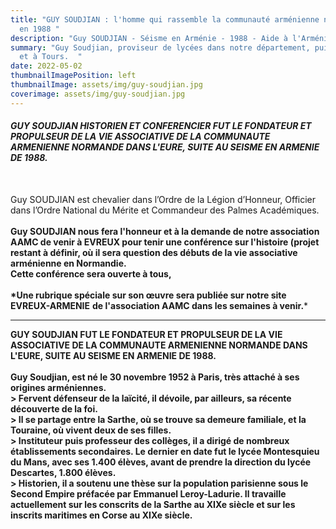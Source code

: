 ```yaml
---
title: "GUY SOUDJIAN : l'homme qui rassemble la communauté arménienne normande
  en 1988 "
description: "Guy SOUDJIAN - Séisme en Arménie - 1988 - Aide à l'Arménie "
summary: "Guy Soudjian, proviseur de lycées dans notre département, puis au Mans
  et à Tours.  "
date: 2022-05-02
thumbnailImagePosition: left
thumbnailImage: assets/img/guy-soudjian.jpg
coverimage: assets/img/guy-soudjian.jpg
---
```

###### **GUY SOUDJIAN HISTORIEN ET CONFERENCIER FUT LE FONDATEUR ET PROPULSEUR DE LA VIE ASSOCIATIVE DE LA COMMUNAUTE ARMENIENNE NORMANDE DANS L'EURE, SUITE AU SEISME EN ARMENIE DE 1988.**

\
Guy SOUDJIAN est chevalier dans l’Ordre de la Légion d’Honneur, Officier dans l’Ordre National du Mérite et Commandeur des Palmes Académiques.\
\
**Guy SOUDJIAN nous fera l'honneur et à la demande de notre association AAMC de venir à EVREUX pour tenir une conférence sur l'histoire (projet restant à définir, où il sera question des débuts de la vie associative arménienne en Normandie.**\
**Cette conférence sera ouverte à tous,**\
\
**\*Une rubrique spéciale sur son œuvre sera publiée sur notre site** **EVREUX-ARMENIE** **de l'association AAMC dans les semaines à venir.***

- - -

**GUY SOUDJIAN FUT LE FONDATEUR ET PROPULSEUR DE LA VIE ASSOCIATIVE DE LA COMMUNAUTE ARMENIENNE NORMANDE DANS L'EURE, SUITE AU SEISME EN ARMENIE DE 1988.** \
\
**Guy Soudjian, est né le 30 novembre 1952 à Paris, très attaché à ses origines arméniennes.**\
**\> Fervent défenseur de la laïcité, il dévoile, par ailleurs, sa récente découverte de la foi.**\
**\> Il se partage entre la Sarthe, où se trouve sa demeure familiale, et la Touraine, où vivent deux de ses filles.**\
**\> Instituteur puis professeur des collèges, il a dirigé de nombreux établissements secondaires. Le dernier en date fut le lycée Montesquieu du Mans, avec ses 1.400 élèves, avant de prendre la direction du lycée Descartes, 1.800 élèves.**\
**\> Historien, il a soutenu une thèse sur la population parisienne sous le Second Empire préfacée par Emmanuel Leroy-Ladurie. Il travaille actuellement sur les conscrits de la Sarthe au XIXe siècle et sur les inscrits maritimes en Corse au XIXe siècle.**